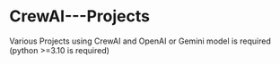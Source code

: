 # CrewAI---Projects
Various Projects using CrewAI and OpenAI or Gemini model is required (python >=3.10 is required)

